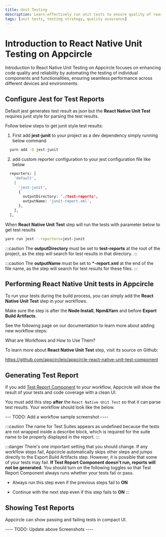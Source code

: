 ```yaml
---
title: Unit Testing
description: Learn effectively run unit tests to ensure quality of react native projects
tags: [unit tests, testing strategy, quality assurance]
---
```


# Introduction to React Native Unit Testing on Appcircle

Introduction to React Native Unit Testing on Appcircle focuses on enhancing code quality and reliability by automating the testing of individual components and functionalities, ensuring seamless performance across different devices and environments.

## Configure Jest for Test Reports

Default jest generates test result as json but the **React Native Unit Test** requires junit style for parsing the test results.

Follow below steps to get junit style test results:

1. First add **jest-junit** to your project as a dev dependency simply running below command

```bash
  yarn add -D jest-junit
```

2. add custom reporter configuration to your jest configuration file like below

```bash
  reporters: [
    'default',
    [
      'jest-junit',
      {
        outputDirectory: './test-reports',
        outputName: 'junit-report.xml',
      },
    ],
  ],
```

When **React Native Unit Test** step will run the tests with parameter below to get test results

```bash
yarn run jest --reporters=jest-junit
```

:::caution
The **outputDirectory** must be set to **test-reports** at the root of the project, as the step will search for test results in that directory.
:::

:::caution
The **outputName** must be set to **\*-report.xml** at the end of the file name, as the step will search for test results for these files.
:::

## Performing React Native Unit tests in Appcircle

To run your tests during the build process, you can simply add the **React Native Unit Test** step in your workflows.

Make sure the step is after the **Node Install**, **Npm&Yarn** and before **Export Build Artifacts**.

See the following page on our documentation to learn more about adding new workflow steps:

<ContentRef url="/workflows">What are Workflows and How to Use Them?</ContentRef>

To learn more about **React Native Unit Test** step, visit its source on Github:

https://github.com/appcircleio/appcircle-react-native-unit-test-component

## Generating Test Report

If you add [Test Report Component](https://github.com/appcircleio/appcircle-test-report-component) to your workflow, Appcircle will show the result of your tests and code coverage with a clean UI.

<Screenshot url='https://cdn.appcircle.io/docs/assets/ios-unit-test-report-overview.png' />

You must add this step **after** the `React Native Unit Test` so that it can parse test results. Your workflow should look like the below.

--- TODO: Add a workflow sample screenshot ----

:::caution
The name for Test Suites appears as undefined because the tests are not wrapped inside a describe block, which is required for the suite name to be properly displayed in the report.
:::

:::danger
There's one important setting that you should change. If any workflow steps fail, Appcircle automatically skips other steps and jumps directly to the Export Build Artifacts step. However, it is possible that some of your tests may fail. **If Test Report Component doesn't run, reports will not be generated.** You should turn on the following toggles so that Test Report Component always runs whether your tests fail or pass.

- Always run this step even if the previous steps fail to **ON**
- Continue with the next step even if this step fails to **ON**
  :::

  <Screenshot url="https://cdn.appcircle.io/docs/assets/ios-unit-test-report-steps-on.png" />

## Showing Test Reports

Appcircle can show passing and failing tests in compact UI.

<Screenshot url='https://cdn.appcircle.io/docs/assets/ios-unit-test-result-overview.png' />

<Screenshot url='https://cdn.appcircle.io/docs/assets/ios-unit-test-workflow-ui-detail.png' />

<Screenshot url='https://cdn.appcircle.io/docs/assets/ios-unit-test-workflow-coverage.png' />

---- TODO: Update above Screenshots ----
